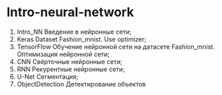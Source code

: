 # Intro-neural-network
1. Intro_NN	Введение в нейронные сети;
2. Keras Dataset Fashion_mnist. Use optimizer;
3. TensorFlow Обучение нейронной сети на датасете Fashion_mnist. Оптимизация нейронной сети;
4. CNN Свёрточные нейронные сети;
5. RNN Рекурентные нейронные сети;
6. U-Net Сегментация;
7. ObjectDetection Детектирование объектов
